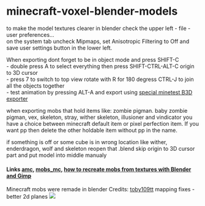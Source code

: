 # minecraft-voxel-blender-models

to make the model textures clearer in blender check the upper left - file - user preferences... <br /> on the system tab uncheck Mipmaps, set Anisotropic Filtering to Off and save user settings button in the lower left.

When exporting dont forget to be in object mode and press SHIFT-C<br />- double press A to select everything then press SHIFT-CTRL-ALT-C origin to 3D cursor<br />- press 7 to switch to top view rotate with R for 180 degress CTRL-J to join all the objects together<br />- test animation by pressing ALT-A and export using [special minetest B3D exporter](https://github.com/minetest/B3Dexport)

when exporting mobs that hold items like: zombie pigman. baby zombie pigman, vex, skeleton, stray, wither skeleton, illusioner and vindicator you have a choice between minecraft default item or pixel perfection item. If you want pp then delete the other holdable item without pp in the name.

if something is off or some cube is in wrong location like wither, enderdragon, wolf and skeleton reopen that .blend skip origin to 3D cursor part and put model into middle manualy

#### Links [amc](https://github.com/22i/amc), [mobs_mc](https://github.com/maikerumine/mobs_mc), [how to recreate mobs from textures with Blender and Gimp](http://imgur.com/a/Iqg88)

Minecraft mobs were remade in blender Credits: [toby109tt](https://github.com/tobyplowy) mapping fixes - better 2d planes
<img src="http://i.imgur.com/JHlGwN9.png">
